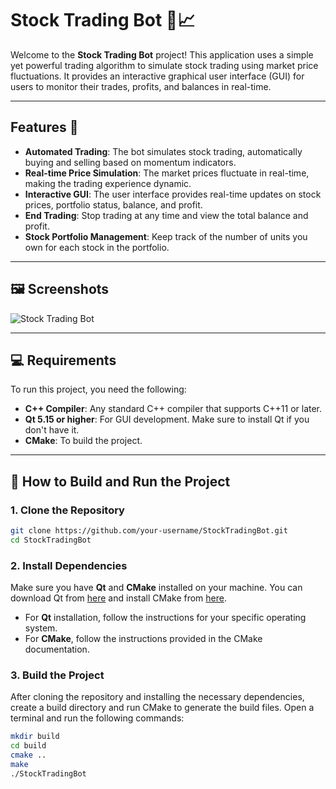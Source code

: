 # Stock Trading Bot 🏦📈

Welcome to the **Stock Trading Bot** project! This application uses a simple yet powerful trading algorithm to simulate stock trading using market price fluctuations. It provides an interactive graphical user interface (GUI) for users to monitor their trades, profits, and balances in real-time.

---

## Features 🌟

- **Automated Trading**: The bot simulates stock trading, automatically buying and selling based on momentum indicators.
- **Real-time Price Simulation**: The market prices fluctuate in real-time, making the trading experience dynamic.
- **Interactive GUI**: The user interface provides real-time updates on stock prices, portfolio status, balance, and profit.
- **End Trading**: Stop trading at any time and view the total balance and profit.
- **Stock Portfolio Management**: Keep track of the number of units you own for each stock in the portfolio.

---

## 🖼️ Screenshots

![Stock Trading Bot](./assets/screenshot.png)  <!-- Add your image here -->

---

## 💻 Requirements

To run this project, you need the following:

- **C++ Compiler**: Any standard C++ compiler that supports C++11 or later.
- **Qt 5.15 or higher**: For GUI development. Make sure to install Qt if you don't have it.
- **CMake**: To build the project.

---

## 🚀 How to Build and Run the Project

### 1. Clone the Repository

```bash
git clone https://github.com/your-username/StockTradingBot.git
cd StockTradingBot
```

### 2. Install Dependencies

Make sure you have **Qt** and **CMake** installed on your machine. You can download Qt from [here](https://www.qt.io/download) and install CMake from [here](https://cmake.org/download/).

- For **Qt** installation, follow the instructions for your specific operating system.
- For **CMake**, follow the instructions provided in the CMake documentation.

### 3. Build the Project

After cloning the repository and installing the necessary dependencies, create a build directory and run CMake to generate the build files. Open a terminal and run the following commands:

```bash
mkdir build
cd build
cmake ..
make
./StockTradingBot
```
